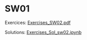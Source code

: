 # SW01

Exercices: [Exercises_SW02.pdf](Exercises_SW01.pdf)  

Solutions: [Exercises_Sol_sw02.ipynb](Exercises_Sol_sw01.ipynb)